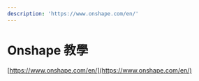 ```yaml
---
description: 'https://www.onshape.com/en/'
---
```


# Onshape 教學

[https://www.onshape.com/en/](https://www.onshape.com/en/)

